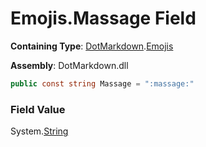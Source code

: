 # Emojis\.Massage Field

**Containing Type**: [DotMarkdown](../../README.md)\.[Emojis](../README.md)

**Assembly**: DotMarkdown\.dll

```csharp
public const string Massage = ":massage:"
```

### Field Value

System\.[String](https://docs.microsoft.com/en-us/dotnet/api/system.string)